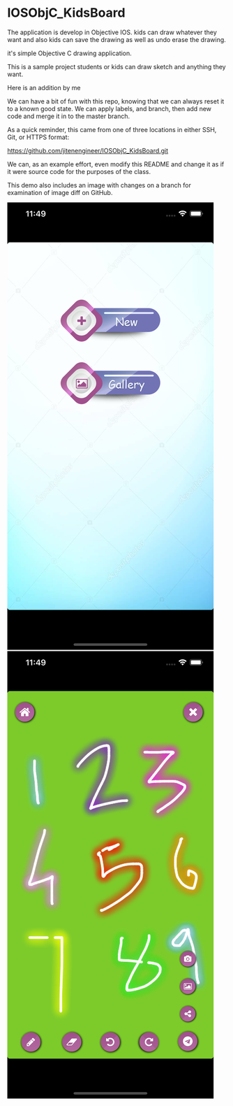 # IOSObjC_KidsBoard
The application is develop in Objective IOS. kids can draw whatever they want and also kids can save the drawing as well as undo erase the drawing.


it's simple Objective C drawing application.

This is a sample project students or kids can draw sketch and anything they want.

Here is an addition by me

We can have a bit of fun with this repo, knowing that we can always reset it to a known good state. We can apply labels, and branch, then add new code and merge it in to the master branch.

As a quick reminder, this came from one of three locations in either SSH, Git, or HTTPS format:

https://github.com/jitenengineer/IOSObjC_KidsBoard.git

We can, as an example effort, even modify this README and change it as if it were source code for the purposes of the class.

This demo also includes an image with changes on a branch for examination of image diff on GitHub.

![Screenshot](image1.png)
![Screenshot](image2.png)


